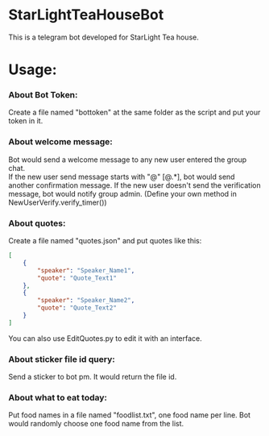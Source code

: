# StarLightTeaHouseBot
This is a telegram bot developed for StarLight Tea house.  

# Usage:  
### About Bot Token:
Create a file named "bottoken" at the same folder as the script and put your token in it.  

### About welcome message:  
Bot would send a welcome message to any new user entered the group chat.  
If the new user send message starts with "@" [@.*], bot would send another confirmation message.
If the new user doesn't send the verification message, bot would notify group admin. (Define your own method in NewUserVerify.verify_timer())

### About quotes:
Create a file named "quotes.json" and put quotes like this:
```json
[
    {
        "speaker": "Speaker_Name1",
        "quote": "Quote_Text1"
    },
    {
        "speaker": "Speaker_Name2",
        "quote": "Quote_Text2"
    }
]
```
You can also use EditQuotes.py to edit it with an interface.

### About sticker file id query:  
Send a sticker to bot pm. It would return the file id.

### About what to eat today:
Put food names in a file named "foodlist.txt", one food name per line.
Bot would randomly choose one food name from the list.